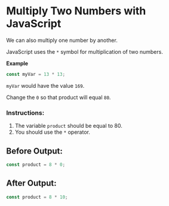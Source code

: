 # Multiply Two Numbers with JavaScript

We can also multiply one number by another.

JavaScript uses the `*` symbol for multiplication of two numbers.

**Example**
```javascript
const myVar = 13 * 13;
```
`myVar` would have the value `169`.

Change the `0` so that product will equal `80`.

### Instructions: 
1. The variable `product` should be equal to 80.
2. You should use the `*` operator.

## Before Output:
```javascript
const product = 8 * 0;
```

## After Output:
```javascript
const product = 8 * 10;
```
